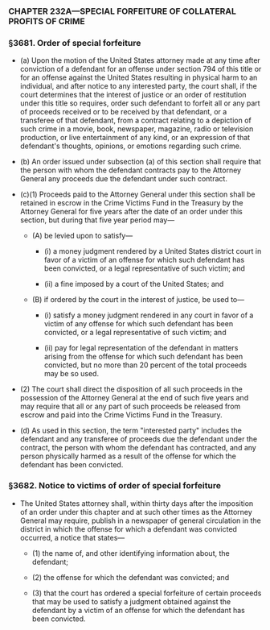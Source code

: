 ### **CHAPTER 232A—SPECIAL FORFEITURE OF COLLATERAL PROFITS OF CRIME**

### §3681. Order of special forfeiture
* (a) Upon the motion of the United States attorney made at any time after conviction of a defendant for an offense under section 794 of this title or for an offense against the United States resulting in physical harm to an individual, and after notice to any interested party, the court shall, if the court determines that the interest of justice or an order of restitution under this title so requires, order such defendant to forfeit all or any part of proceeds received or to be received by that defendant, or a transferee of that defendant, from a contract relating to a depiction of such crime in a movie, book, newspaper, magazine, radio or television production, or live entertainment of any kind, or an expression of that defendant's thoughts, opinions, or emotions regarding such crime.

* (b) An order issued under subsection (a) of this section shall require that the person with whom the defendant contracts pay to the Attorney General any proceeds due the defendant under such contract.

* (c)(1) Proceeds paid to the Attorney General under this section shall be retained in escrow in the Crime Victims Fund in the Treasury by the Attorney General for five years after the date of an order under this section, but during that five year period may—

  * (A) be levied upon to satisfy—

    * (i) a money judgment rendered by a United States district court in favor of a victim of an offense for which such defendant has been convicted, or a legal representative of such victim; and

    * (ii) a fine imposed by a court of the United States; and


  * (B) if ordered by the court in the interest of justice, be used to—

    * (i) satisfy a money judgment rendered in any court in favor of a victim of any offense for which such defendant has been convicted, or a legal representative of such victim; and

    * (ii) pay for legal representation of the defendant in matters arising from the offense for which such defendant has been convicted, but no more than 20 percent of the total proceeds may be so used.


* (2) The court shall direct the disposition of all such proceeds in the possession of the Attorney General at the end of such five years and may require that all or any part of such proceeds be released from escrow and paid into the Crime Victims Fund in the Treasury.

* (d) As used in this section, the term "interested party" includes the defendant and any transferee of proceeds due the defendant under the contract, the person with whom the defendant has contracted, and any person physically harmed as a result of the offense for which the defendant has been convicted.

### §3682. Notice to victims of order of special forfeiture
* The United States attorney shall, within thirty days after the imposition of an order under this chapter and at such other times as the Attorney General may require, publish in a newspaper of general circulation in the district in which the offense for which a defendant was convicted occurred, a notice that states—

  * (1) the name of, and other identifying information about, the defendant;

  * (2) the offense for which the defendant was convicted; and

  * (3) that the court has ordered a special forfeiture of certain proceeds that may be used to satisfy a judgment obtained against the defendant by a victim of an offense for which the defendant has been convicted.